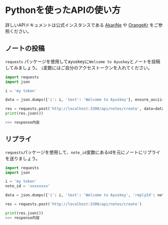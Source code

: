 # Pythonを使ったAPIの使い方

詳しいAPIドキュメントは公式インスタンスである [AkariNe](https://ne.akarinext.org/api-doc) や [OrangeKr](https://kr.akirin.xyz/api-doc)
をご参照ください。

## ノートの投稿

`requests` パッケージを使用してayuskeyに`Welcome to Ayuskey`とノートを投稿してみましょう。
`i`変数にはご自分のアクセストークンを入れてください。

```python
import requests
import json

i = 'my token'

data = json.dumps({'i': i, 'text': 'Welcome to Ayuskey'}, ensure_ascii=false)

res = requests.post('http://localhost:3300/api/notes/create', data=data)
print(res.json())

>>> response内容
```

## リプライ

`requests`パッケージを使用して、`note_id`変数にあるidを元にノートにリプライを送りましょう。

```python
import requests
import json

i = 'my token'
note_id = 'xxxxxxxx'

data = json.dumps({'i': i, 'text': 'Welcome to Ayuskey', 'replyId': note_id}, ensure_ascii=false)

res = requests.post('http://localhost:3300/api/notes/create')

print(res.json())
>>> response内容
```

